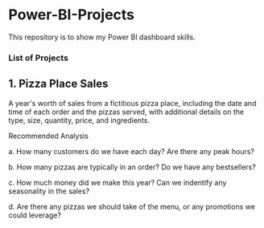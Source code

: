 # Power-BI-Projects
This repository is to show my Power BI dashboard skills.

  ### List of Projects
  
## 1. Pizza Place Sales
A year's worth of sales from a fictitious pizza place, including the date and time of each order and the pizzas served, with additional details on the type, size, quantity, price, and ingredients.

Recommended Analysis

a. How many customers do we have each day? Are there any peak hours?

b. How many pizzas are typically in an order? Do we have any bestsellers?

c. How much money did we make this year? Can we indentify any seasonality in the sales?

d. Are there any pizzas we should take of the menu, or any promotions we could leverage?
